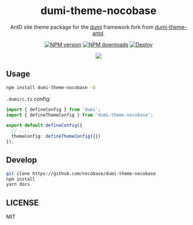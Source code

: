 <h1 align="center">dumi-theme-nocobase</h1>

<div align="center">

AntD site theme package for the [dumi](https://d.umijs.org) framework fork from [dumi-theme-antd](https://github.com/KuangPF/dumi-theme-antd).

[![NPM version](https://img.shields.io/npm/v/dumi-theme-nocobase.svg?style=flat)](https://npmjs.org/package/dumi-theme-nocobase) [![NPM downloads](http://img.shields.io/npm/dm/dumi-theme-nocobase.svg?style=flat)](https://npmjs.org/package/dumi-theme-nocobase) [![Deploy](https://github.com/nocobase/dumi-theme-nocobase/actions/workflows/gh-pages.yml/badge.svg)](https://github.com/nocobase/dumi-theme-nocobase/actions/workflows/gh-pages.yml)

</div>

<p align="center">
  <a href="https://kuangpf.com/dumi-theme-nocobase">
    <img  src="https://user-images.githubusercontent.com/20694238/221604020-d797a64e-30b5-4e4c-897d-112c8ee37512.png">
  </a>
</p>

## Usage

```bash
npm install dumi-theme-nocobase -D
```

`.dumirc.ts` config:

```ts
import { defineConfig } from 'dumi';
import { defineThemeConfig } from 'dumi-theme-nocobase';

export default defineConfig({
  // ....
  themeConfig: defineThemeConfig({})
});
```

## Develop

```bash
git clone https://github.com/nocobase/dumi-theme-nocobase
npm install
yarn docs
```

## LICENSE

MIT
